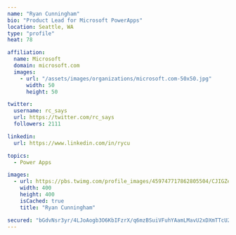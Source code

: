 ```yaml
---
name: "Ryan Cunningham"
bio: "Product Lead for Microsoft PowerApps"
location: Seattle, WA
type: "profile"
heat: 78

affiliation:
  name: Microsoft
  domain: microsoft.com
  images:
    - url: "/assets/images/organizations/microsoft.com-50x50.jpg"
      width: 50
      height: 50

twitter:
  username: rc_says
  url: https://twitter.com/rc_says
  followers: 2111

linkedin:
  url: https://www.linkedin.com/in/rycu

topics:
  - Power Apps

images:
  - url: https://pbs.twimg.com/profile_images/459747717862805504/CJIGZejd_400x400.png
    width: 400
    height: 400
    isCached: true
    title: "Ryan Cunningham"

secured: "bGdvNsr3yr/4LJoAogb3O6KbIFzrX/q6mzBSuiVFuhYAamLMavU2xDXmTTcU2W99vxnnI3L0oRhxKUGejlzIi8ZdByQdFMcafu1hnj2fW/1clZ3ZX7iGXpmYLkYN1AXc7v3M0hOeBdikfAI3k8rBqrdlL/p4fNl6NkivlsuAuNANmoXrB2GxHEBvjr5MkG3u122+gI0rosQY4BKBi/H2i5xv472fSDduUZKUXIopYpXejs3RiDCVzJjiuKTTgh4cok2MY5LTqb0ZfUMWkI+yiiYpQUoEo7/dLKwbZiIOanqkT3t4N2C0n79LO/wfAsqq0g0aFuBE20MBlhz+WllZzb0Z+xAb1BNlLU5W9olCKmVubSIR4AuK5n7Fyhy0TwOny6pKj8vzceaqbQ1fRcrBl1FhfVGr9OHzwyXVzuefXCA=;Om86pnz8D9ZAai/GmKwr2w=="
---
```


